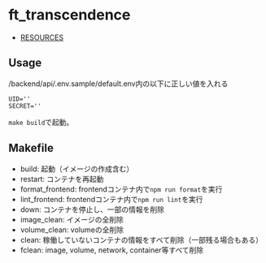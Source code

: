 # ft_transcendence

- [RESOURCES](https://quilled-discovery-253.notion.site/ft_transcendence-01d977dd4ba8439daa74b019bfec495b)


## Usage

/backend/api/.env.sample/default.env内の以下に正しい値を入れる

```
UID=''
SECRET=''
```

`make build`で起動。

## Makefile

- build: 起動（イメージの作成含む）
- restart: コンテナを再起動
- format_frontend: frontendコンテナ内で`npm run format`を実行
- lint_frontend: frontendコンテナ内で`npm run lint`を実行
- down: コンテナを停止し、一部の情報を削除
- image_clean: イメージの全削除
- volume_clean: volumeの全削除
- clean: 稼働していないコンテナの情報をすべて削除（一部残る場合もある）
- fclean: image, volume, network, container等すべて削除
